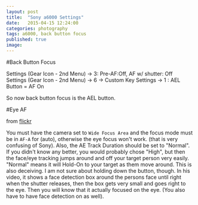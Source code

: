 ```yaml
---
layout: post
title:  "Sony a6000 Settings"
date:   2015-04-15 12:24:00
categories: photography
tags: a6000, back button focus 
published: true
image: 
---
```



#Back Button Focus

Settings (Gear Icon - 2nd Menu) -> 3:  Pre-AF:Off, AF w/ shutter: Off  
Settings (Gear Icon - 2nd Menu) -> 6 -> Custom Key Settings -> 1 :  AEL Button = AF On  

So now back button focus is the AEL button.


#Eye AF

from [flickr](https://www.flickr.com/groups/2562254@N25/discuss/72157649120065157/72157649182724510)  

You must have the camera set to `Wide Focus Area` and the focus mode must be in `AF-A` for (auto), 
otherwise the eye focus won't work. (that is very confusing of Sony). 
Also, the AE Track Duration should be set to "Normal". 
If you didn't know any better, you would probably chose "High", 
but then the face/eye tracking jumps around and off your target person very easily. 
"Normal" means it will Hold-On to your target as them move around. This is also deceiving. 
I am not sure about holding down the button, though. 
In his video, it shows a face detection box around the persons face 
until right when the shutter releases, then the box gets very small and goes right to the eye. 
Then you will know that it actually focused on the eye. (You also have to have face detection on as well).
